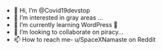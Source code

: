 - 👋 Hi, I’m @Covid19devstop
- 👀 I’m interested in gray areas ...
- 🌱 I’m currently learning WordPress 🤣
- 💞️ I’m looking to collaborate on piracy...
- 📫 How to reach me- u/SpaceXNamaste on Reddit

<!---
Covid19devstop/Covid19devstop is a ✨ special ✨ repository because its `README.md` (this file) appears on your GitHub profile.
You can click the Preview link to take a look at your changes.
--->
